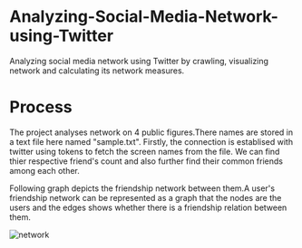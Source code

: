 # Analyzing-Social-Media-Network-using-Twitter
Analyzing social media network using Twitter by crawling, visualizing network and calculating its network measures.

# Process

The project analyses network on 4 public figures.There names are stored in a text file here named "sample.txt".
Firstly, the connection is establised with twitter using tokens to fetch the screen names from the file.
We can find thier respective friend's count and also further find their common friends among each other.

Following graph depicts the friendship network between them.A user's friendship network can be represented as a graph that the nodes
are the users and the edges shows whether there is a friendship relation between them.

![network](https://user-images.githubusercontent.com/51323924/72944883-84e02880-3d37-11ea-92c7-5817275a395f.png)




